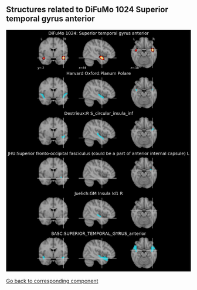 


## Structures related to DiFuMo 1024 Superior temporal gyrus anterior

![614](614.jpg "Structures related to DiFuMo 1024 Superior temporal gyrus anterior")

[Go back to corresponding component](https://parietal-inria.github.io/DiFuMo/1024/html/614.html)